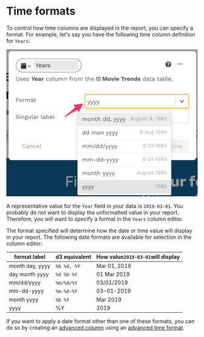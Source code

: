 # Time formats

To control how time columns are displayed in the report, you can specify a format. For example, let's say you have the following time column definition for `Years`:

![Select a time format from the list](<../../../.gitbook/assets/image (296).png>)

A representative value for the `Year` field in your data is `2019-03-01`. You probably do not want to display the unformatted value in your report. Therefore, you will want to specify a format in the `Years` column editor.&#x20;

The format specified will determine how the date or time value will display in your report. The following date formats are available for selection in the column editor:&#x20;

| **format label** | **d3 equivalent** | **How value`2019-03-01`will display** |
| ---------------- | ----------------- | ------------------------------------- |
| month day, yyyy  | `%b %d, %Y`       | Mar 01, 2019                          |
| day month yyyy   | `%d %b %Y`        | 01 Mar 2019                           |
| mm/dd/yyyy       | `%m/%d/%Y`        | 03/01/2019                            |
| mm-dd-yyyy       | `%m-%d-%Y`        | 03-01-2019                            |
| month yyyy       | `%b %Y`           | Mar 2019                              |
| yyyy             | %Y                | 2019                                  |

If you want to apply a date format other than one of these formats, you can do so by creating an [advanced column](../advanced-ingredients/) using an [advanced time format](../advanced-ingredients/advanced-formats.md#advanced-time-formats).&#x20;
